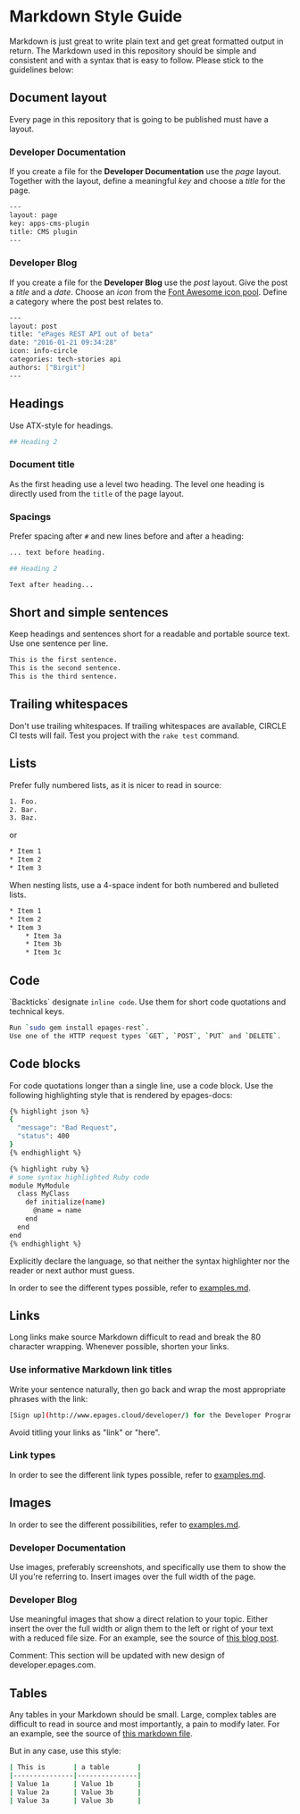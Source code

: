 # Markdown Style Guide

Markdown is just great to write plain text and get great formatted output in return.
The Markdown used in this repository should be simple and consistent and with a syntax that is easy to follow.
Please stick to the guidelines below:

## Document layout

Every page in this repository that is going to be published must have a layout.

### Developer Documentation

If you create a file for the **Developer Documentation** use the *page* layout.
Together with the layout, define a meaningful *key* and choose a *title* for the page.

~~~ bash
---
layout: page
key: apps-cms-plugin
title: CMS plugin
---
~~~

### Developer Blog

If you create a file for the **Developer Blog** use the *post* layout.
Give the post a *title* and a *date*.
Choose an *icon* from the [Font Awesome icon pool](https://fortawesome.github.io/Font-Awesome/icons/).
Define a category where the post best relates to.

~~~ bash
---
layout: post
title: "ePages REST API out of beta"
date: "2016-01-21 09:34:28"
icon: info-circle
categories: tech-stories api
authors: ["Birgit"]
---
~~~

## Headings

Use ATX-style for headings.

~~~ bash
## Heading 2
~~~

### Document title

As the first heading use a level two heading.
The level one heading is directly used from the `title` of the page layout.

### Spacings

Prefer spacing after `#` and new lines before and after a heading:

~~~ bash
... text before heading.

## Heading 2

Text after heading...
~~~

## Short and simple sentences

Keep headings and sentences short for a readable and portable source text.
Use one sentence per line.

~~~ bash
This is the first sentence.
This is the second sentence.
This is the third sentence.
~~~

## Trailing whitespaces

Don't use trailing whitespaces.
If trailing whitespaces are available, CIRCLE CI tests will fail.
Test you project with the `rake test` command.

## Lists

Prefer fully numbered lists, as it is nicer to read in source:

~~~ bash
1. Foo.
2. Bar.
3. Baz.
~~~

or

~~~ bash
* Item 1
* Item 2
* Item 3
~~~

When nesting lists, use a 4-space indent for both numbered and bulleted lists.

~~~ bash
* Item 1
* Item 2
* Item 3
    * Item 3a
    * Item 3b
    * Item 3c
~~~

## Code

&#96;Backticks&#96; designate `inline code`.
Use them for short code quotations and technical keys.

~~~ bash
Run `sudo gem install epages-rest`.
Use one of the HTTP request types `GET`, `POST`, `PUT` and `DELETE`.
~~~

## Code blocks

For code quotations longer than a single line, use a code block.
Use the following highlighting style that is rendered by epages-docs:

~~~ bash
{% highlight json %}
{
  "message": "Bad Request",
  "status": 400
}
{% endhighlight %}
~~~

~~~ bash
{% highlight ruby %}
# some syntax highlighted Ruby code
module MyModule
  class MyClass
    def initialize(name)
      @name = name
    end
  end
end
{% endhighlight %}
~~~

Explicitly declare the language, so that neither the syntax highlighter nor the reader or next author must guess.

In order to see the different types possible, refer to [examples.md](page:_examples).

## Links

Long links make source Markdown difficult to read and break the 80 character wrapping.
Whenever possible, shorten your links.

### Use informative Markdown link titles

Write your sentence naturally, then go back and wrap the most appropriate phrases with the link:

~~~ bash
[Sign up](http://www.epages.cloud/developer/) for the Developer Program.
~~~

Avoid titling your links as "link" or "here".

### Link types

In order to see the different link types possible, refer to [examples.md](page:_examples).

## Images

In order to see the different possibilities, refer to [examples.md](page:_examples).

### Developer Documentation

Use images, preferably screenshots, and specifically use them to show the UI you're referring to.
Insert images over the full width of the page.

### Developer Blog

Use meaningful images that show a direct relation to your topic.
Either insert the over the full width or align them to the left or right of your text with a reduced file size.
For an example, see the source of [this blog post](https://developer.epages.com/blog/2016/03/01/hr-java.html).

Comment: This section will be updated with new design of developer.epages.com.

## Tables

Any tables in your Markdown should be small.
Large, complex tables are difficult to read in source and most importantly, a pain to modify later.
For an example, see the source of [this markdown file](page:apps-request-headers).

But in any case, use this style:

~~~ bash
| This is       | a table       |
|---------------|---------------|
| Value 1a      | Value 1b      |
| Value 2a      | Value 3b      |
| Value 3a      | Value 3b      |
~~~
